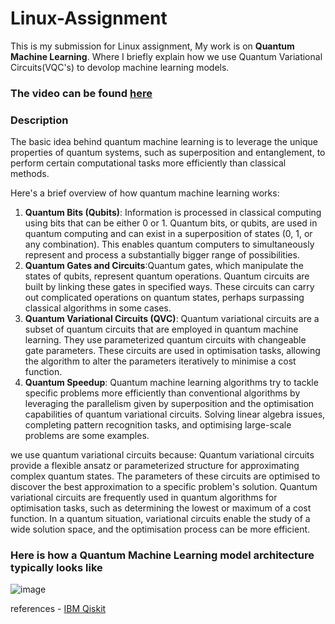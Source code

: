 # Linux-Assignment

This is my submission for Linux assignment, My work is on **Quantum Machine Learning**. Where I briefly explain how we use Quantum Variational Circuits(VQC's) to devolop machine learning models.

### The video can be found [here](https://drive.google.com/file/d/1IJCz1RVWWjuc7xUnDHsbKNlXPFUfNiM6/view?usp=sharing)

### Description 
The basic idea behind quantum machine learning is to leverage the unique properties of quantum systems, such as superposition and entanglement, to perform certain computational tasks more efficiently than classical methods.

Here's a brief overview of how quantum machine learning works:
1. **Quantum Bits (Qubits)**: Information is processed in classical computing using bits that can be either 0 or 1. Quantum bits, or qubits, are used in quantum computing and can exist in a superposition of states (0, 1, or any combination). This enables quantum computers to simultaneously represent and process a substantially bigger range of possibilities.
2. **Quantum Gates and Circuits**:Quantum gates, which manipulate the states of qubits, represent quantum operations. Quantum circuits are built by linking these gates in specified ways. These circuits can carry out complicated operations on quantum states, perhaps surpassing classical algorithms in some cases.
3. **Quantum Variational Circuits (QVC)**: Quantum variational circuits are a subset of quantum circuits that are employed in quantum machine learning. They use parameterized quantum circuits with changeable gate parameters. These circuits are used in optimisation tasks, allowing the algorithm to alter the parameters iteratively to minimise a cost function.
4. **Quantum Speedup**: Quantum machine learning algorithms try to tackle specific problems more efficiently than conventional algorithms by leveraging the parallelism given by superposition and the optimisation capabilities of quantum variational circuits. Solving linear algebra issues, completing pattern recognition tasks, and optimising large-scale problems are some examples.

we use quantum variational circuits because:
Quantum variational circuits provide a flexible ansatz or parameterized structure for approximating complex quantum states. The parameters of these circuits are optimised to discover the best approximation to a specific problem's solution. Quantum variational circuits are frequently used in quantum algorithms for optimisation tasks, such as determining the lowest or maximum of a cost function. In a quantum situation, variational circuits enable the study of a wide solution space, and the optimisation process can be more efficient.

### Here is how a Quantum Machine Learning model architecture typically looks like

![image](https://github.com/Userfound404/Linux-Assignment/assets/97509220/324eb83d-7e30-4b9c-9c7a-6d9863e88fc4)
<br>

references - [IBM Qiskit](https://learn.qiskit.org/course/machine-learning/introduction)

